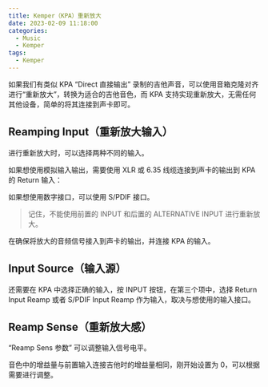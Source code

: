 ```yaml
---
title: Kemper（KPA）重新放大
date: 2023-02-09 11:18:00
categories:
  - Music
  - Kemper
tags:
  - Kemper
---
```


如果我们有类似 KPA “Direct 直接输出” 录制的吉他声音，可以使用音箱克隆对齐进行“重新放大”，转换为适合的吉他音色，而 KPA 支持实现重新放大，无需任何其他设备，简单的将其连接到声卡即可。

<!-- more -->

## Reamping Input（重新放大输入）

进行重新放大时，可以选择两种不同的输入。

如果想使用模拟输入输出，需要使用 XLR 或 6.35 线缆连接到声卡的输出到 KPA 的 Return 输入：

<hairy-image src="https://pic.imgdb.cn/item/63e4637e4757feff3398f65e.jpg" />

如果想使用数字接口，可以使用 S/PDIF 接口。

<hairy-image src="https://pic.imgdb.cn/item/63e463b54757feff33997826.jpg" />

> 记住，不能使用前置的 INPUT 和后置的 ALTERNATIVE INPUT 进行重新放大。 

在确保将放大的音频信号接入到声卡的输出，并连接 KPA 的输入。

<hairy-image src="https://pic.imgdb.cn/item/63e4648d4757feff339b3bb8.jpg" />

## Input Source（输入源）

还需要在 KPA 中选择正确的输入，按 INPUT 按钮，在第三个项中，选择 Return Input Reamp 或者 S/PDIF Input Reamp 作为输入，取决与想使用的输入接口。

<hairy-image src="https://pic.imgdb.cn/item/63e464fa4757feff339c1b06.jpg" />

## Reamp Sense（重新放大感）

“Reamp Sens 参数” 可以调整输入信号电平。

<hairy-image src="https://pic.imgdb.cn/item/63e465b94757feff339d9ba0.jpg" />

音色中的增益量与前置输入连接吉他时的增益量相同，刚开始设置为 0，可以根据需要进行调整。